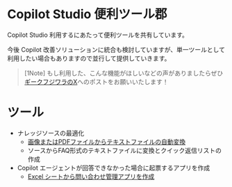 # Copilot Studio 便利ツール郡
Copilot Studio 利用するにあたって便利ツールを共有しています。

今後 Copilot 改善ソリューションに統合も検討していますが、単一ツールとして利用したい場合もありますので並行して提供していきます。

> [1Note]
> もし利用した、こんな機能がほしいなどの声がありましたらぜひ[ギークフジワラのX](https://x.com/geekfujiwara)へのポストをお願いいたします！


# ツール
* ナレッジソースの最適化
  - [画像またはPDFファイルからテキストファイルの自動変換](https://github.com/geekfujiwara/CopilotStudioToolKit/blob/main/TextFileConverter.md)
  - ソースからFAQ形式のテキストファイルに変換とクイック返信リストの作成
* Copilot エージェントが回答できなかった場合に起票するアプリを作成
  - [Excel シートから問い合わせ管理アプリを作成](https://github.com/geekfujiwara/CopilotStudioToolKit/blob/main/Excel2App.md)
